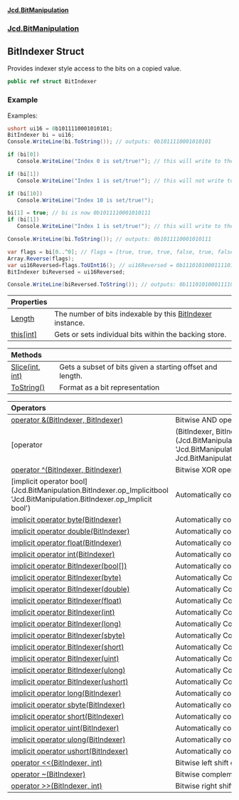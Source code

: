 #### [Jcd.BitManipulation](index 'index')
### [Jcd.BitManipulation](Jcd.BitManipulation 'Jcd.BitManipulation')

## BitIndexer Struct

Provides indexer style access to the bits on a copied value.

```csharp
public ref struct BitIndexer
```

### Example

Examples:

```csharp
ushort ui16 = 0b1011110001010101;
BitIndexer bi = ui16;
Console.WriteLine(bi.ToString()); // outputs: 0b1011110001010101

if (bi[0])
   Console.WriteLine("Index 0 is set/true!"); // this will write to the output.

if (bi[1])
   Console.WriteLine("Index 1 is set/true!"); // this will not write to the output.

if (bi[10])
   Console.WriteLine("Index 10 is set/true!");

bi[1] = true; // bi is now 0b1011110001010111
if (bi[1])
   Console.WriteLine("Index 1 is set/true!"); // this will write to the output.

Console.WriteLine(bi.ToString()); // outputs: 0b1011110001010111

var flags = bi[0..^0]; // flags = [true, true, true, false, true, false, true, false, false, false, true, true, true, true, false, true];
Array.Reverse(flags);
var ui16Reversed=flags.ToUInt16(); // ui16Reversed = 0b1110101000111101;
BitIndexer biReversed = ui16Reversed;

Console.WriteLine(biReversed.ToString()); // outputs: 0b1110101000111101
```

| Properties | |
| :--- | :--- |
| [Length](Jcd.BitManipulation.BitIndexer.Length 'Jcd.BitManipulation.BitIndexer.Length') | The number of bits indexable by this [BitIndexer](Jcd.BitManipulation.BitIndexer 'Jcd.BitManipulation.BitIndexer') instance. |
| [this[int]](Jcd.BitManipulation.BitIndexer.this[int] 'Jcd.BitManipulation.BitIndexer.this[int]') | Gets or sets individual bits within the backing store. |

| Methods | |
| :--- | :--- |
| [Slice(int, int)](Jcd.BitManipulation.BitIndexer.Slice(int,int) 'Jcd.BitManipulation.BitIndexer.Slice(int, int)') | Gets a subset of bits given a starting offset and length. |
| [ToString()](Jcd.BitManipulation.BitIndexer.ToString() 'Jcd.BitManipulation.BitIndexer.ToString()') | Format as a bit representation |

| Operators | |
| :--- | :--- |
| [operator &(BitIndexer, BitIndexer)](Jcd.BitManipulation.BitIndexer.op_BitwiseAnd(Jcd.BitManipulation.BitIndexer,Jcd.BitManipulation.BitIndexer) 'Jcd.BitManipulation.BitIndexer.op_BitwiseAnd(Jcd.BitManipulation.BitIndexer, Jcd.BitManipulation.BitIndexer)') | Bitwise AND operator |
| [operator |(BitIndexer, BitIndexer)](Jcd.BitManipulation.BitIndexer.op_BitwiseOr(Jcd.BitManipulation.BitIndexer,Jcd.BitManipulation.BitIndexer) 'Jcd.BitManipulation.BitIndexer.op_BitwiseOr(Jcd.BitManipulation.BitIndexer, Jcd.BitManipulation.BitIndexer)') | Bitwise OR operator |
| [operator ^(BitIndexer, BitIndexer)](Jcd.BitManipulation.BitIndexer.op_ExclusiveOr(Jcd.BitManipulation.BitIndexer,Jcd.BitManipulation.BitIndexer) 'Jcd.BitManipulation.BitIndexer.op_ExclusiveOr(Jcd.BitManipulation.BitIndexer, Jcd.BitManipulation.BitIndexer)') | Bitwise XOR operator. |
| [implicit operator bool[](BitIndexer)](Jcd.BitManipulation.BitIndexer.op_Implicitbool[](Jcd.BitManipulation.BitIndexer) 'Jcd.BitManipulation.BitIndexer.op_Implicit bool[](Jcd.BitManipulation.BitIndexer)') | Automatically convert from a [BitIndexer](Jcd.BitManipulation.BitIndexer 'Jcd.BitManipulation.BitIndexer') to a array of [System.Boolean](https://docs.microsoft.com/en-us/dotnet/api/System.Boolean 'System.Boolean') |
| [implicit operator byte(BitIndexer)](Jcd.BitManipulation.BitIndexer.op_Implicitbyte(Jcd.BitManipulation.BitIndexer) 'Jcd.BitManipulation.BitIndexer.op_Implicit byte(Jcd.BitManipulation.BitIndexer)') | Automatically convert from a [BitIndexer](Jcd.BitManipulation.BitIndexer 'Jcd.BitManipulation.BitIndexer') to a [System.Byte](https://docs.microsoft.com/en-us/dotnet/api/System.Byte 'System.Byte') |
| [implicit operator double(BitIndexer)](Jcd.BitManipulation.BitIndexer.op_Implicitdouble(Jcd.BitManipulation.BitIndexer) 'Jcd.BitManipulation.BitIndexer.op_Implicit double(Jcd.BitManipulation.BitIndexer)') | Automatically convert from a [BitIndexer](Jcd.BitManipulation.BitIndexer 'Jcd.BitManipulation.BitIndexer') to a [System.UInt64](https://docs.microsoft.com/en-us/dotnet/api/System.UInt64 'System.UInt64') |
| [implicit operator float(BitIndexer)](Jcd.BitManipulation.BitIndexer.op_Implicitfloat(Jcd.BitManipulation.BitIndexer) 'Jcd.BitManipulation.BitIndexer.op_Implicit float(Jcd.BitManipulation.BitIndexer)') | Automatically convert from a BitIndexer to a [System.UInt64](https://docs.microsoft.com/en-us/dotnet/api/System.UInt64 'System.UInt64') |
| [implicit operator int(BitIndexer)](Jcd.BitManipulation.BitIndexer.op_Implicitint(Jcd.BitManipulation.BitIndexer) 'Jcd.BitManipulation.BitIndexer.op_Implicit int(Jcd.BitManipulation.BitIndexer)') | Automatically convert from a BitIndexer to a [System.Int32](https://docs.microsoft.com/en-us/dotnet/api/System.Int32 'System.Int32') |
| [implicit operator BitIndexer(bool[])](Jcd.BitManipulation.BitIndexer.op_ImplicitJcd.BitManipulation.BitIndexer(bool[]) 'Jcd.BitManipulation.BitIndexer.op_Implicit Jcd.BitManipulation.BitIndexer(bool[])') | Automatically convert from a [BitIndexer](Jcd.BitManipulation.BitIndexer 'Jcd.BitManipulation.BitIndexer') to a array of [System.Boolean](https://docs.microsoft.com/en-us/dotnet/api/System.Boolean 'System.Boolean') |
| [implicit operator BitIndexer(byte)](Jcd.BitManipulation.BitIndexer.op_ImplicitJcd.BitManipulation.BitIndexer(byte) 'Jcd.BitManipulation.BitIndexer.op_Implicit Jcd.BitManipulation.BitIndexer(byte)') | Automatically Convert from a [System.Byte](https://docs.microsoft.com/en-us/dotnet/api/System.Byte 'System.Byte') to a [BitIndexer](Jcd.BitManipulation.BitIndexer 'Jcd.BitManipulation.BitIndexer') |
| [implicit operator BitIndexer(double)](Jcd.BitManipulation.BitIndexer.op_ImplicitJcd.BitManipulation.BitIndexer(double) 'Jcd.BitManipulation.BitIndexer.op_Implicit Jcd.BitManipulation.BitIndexer(double)') | Automatically Convert from a [System.UInt64](https://docs.microsoft.com/en-us/dotnet/api/System.UInt64 'System.UInt64') to a [BitIndexer](Jcd.BitManipulation.BitIndexer 'Jcd.BitManipulation.BitIndexer') |
| [implicit operator BitIndexer(float)](Jcd.BitManipulation.BitIndexer.op_ImplicitJcd.BitManipulation.BitIndexer(float) 'Jcd.BitManipulation.BitIndexer.op_Implicit Jcd.BitManipulation.BitIndexer(float)') | Automatically Convert from a [System.UInt64](https://docs.microsoft.com/en-us/dotnet/api/System.UInt64 'System.UInt64') to a [BitIndexer](Jcd.BitManipulation.BitIndexer 'Jcd.BitManipulation.BitIndexer') |
| [implicit operator BitIndexer(int)](Jcd.BitManipulation.BitIndexer.op_ImplicitJcd.BitManipulation.BitIndexer(int) 'Jcd.BitManipulation.BitIndexer.op_Implicit Jcd.BitManipulation.BitIndexer(int)') | Automatically Convert from a [System.Int32](https://docs.microsoft.com/en-us/dotnet/api/System.Int32 'System.Int32') to a [BitIndexer](Jcd.BitManipulation.BitIndexer 'Jcd.BitManipulation.BitIndexer') |
| [implicit operator BitIndexer(long)](Jcd.BitManipulation.BitIndexer.op_ImplicitJcd.BitManipulation.BitIndexer(long) 'Jcd.BitManipulation.BitIndexer.op_Implicit Jcd.BitManipulation.BitIndexer(long)') | Automatically Convert from a [System.Int64](https://docs.microsoft.com/en-us/dotnet/api/System.Int64 'System.Int64') to a [BitIndexer](Jcd.BitManipulation.BitIndexer 'Jcd.BitManipulation.BitIndexer') |
| [implicit operator BitIndexer(sbyte)](Jcd.BitManipulation.BitIndexer.op_ImplicitJcd.BitManipulation.BitIndexer(sbyte) 'Jcd.BitManipulation.BitIndexer.op_Implicit Jcd.BitManipulation.BitIndexer(sbyte)') | Automatically Convert from a [System.SByte](https://docs.microsoft.com/en-us/dotnet/api/System.SByte 'System.SByte') to a [BitIndexer](Jcd.BitManipulation.BitIndexer 'Jcd.BitManipulation.BitIndexer') |
| [implicit operator BitIndexer(short)](Jcd.BitManipulation.BitIndexer.op_ImplicitJcd.BitManipulation.BitIndexer(short) 'Jcd.BitManipulation.BitIndexer.op_Implicit Jcd.BitManipulation.BitIndexer(short)') | Automatically Convert from a [System.Int16](https://docs.microsoft.com/en-us/dotnet/api/System.Int16 'System.Int16') to a [BitIndexer](Jcd.BitManipulation.BitIndexer 'Jcd.BitManipulation.BitIndexer') |
| [implicit operator BitIndexer(uint)](Jcd.BitManipulation.BitIndexer.op_ImplicitJcd.BitManipulation.BitIndexer(uint) 'Jcd.BitManipulation.BitIndexer.op_Implicit Jcd.BitManipulation.BitIndexer(uint)') | Automatically Convert from a [System.UInt32](https://docs.microsoft.com/en-us/dotnet/api/System.UInt32 'System.UInt32') to a [BitIndexer](Jcd.BitManipulation.BitIndexer 'Jcd.BitManipulation.BitIndexer') |
| [implicit operator BitIndexer(ulong)](Jcd.BitManipulation.BitIndexer.op_ImplicitJcd.BitManipulation.BitIndexer(ulong) 'Jcd.BitManipulation.BitIndexer.op_Implicit Jcd.BitManipulation.BitIndexer(ulong)') | Automatically Convert from a [System.UInt64](https://docs.microsoft.com/en-us/dotnet/api/System.UInt64 'System.UInt64') to a [BitIndexer](Jcd.BitManipulation.BitIndexer 'Jcd.BitManipulation.BitIndexer') |
| [implicit operator BitIndexer(ushort)](Jcd.BitManipulation.BitIndexer.op_ImplicitJcd.BitManipulation.BitIndexer(ushort) 'Jcd.BitManipulation.BitIndexer.op_Implicit Jcd.BitManipulation.BitIndexer(ushort)') | Automatically Convert from a [System.UInt16](https://docs.microsoft.com/en-us/dotnet/api/System.UInt16 'System.UInt16') to a [BitIndexer](Jcd.BitManipulation.BitIndexer 'Jcd.BitManipulation.BitIndexer') |
| [implicit operator long(BitIndexer)](Jcd.BitManipulation.BitIndexer.op_Implicitlong(Jcd.BitManipulation.BitIndexer) 'Jcd.BitManipulation.BitIndexer.op_Implicit long(Jcd.BitManipulation.BitIndexer)') | Automatically convert from a BitIndexer to a [System.Int64](https://docs.microsoft.com/en-us/dotnet/api/System.Int64 'System.Int64') |
| [implicit operator sbyte(BitIndexer)](Jcd.BitManipulation.BitIndexer.op_Implicitsbyte(Jcd.BitManipulation.BitIndexer) 'Jcd.BitManipulation.BitIndexer.op_Implicit sbyte(Jcd.BitManipulation.BitIndexer)') | Automatically convert from a [BitIndexer](Jcd.BitManipulation.BitIndexer 'Jcd.BitManipulation.BitIndexer') to a [System.SByte](https://docs.microsoft.com/en-us/dotnet/api/System.SByte 'System.SByte') |
| [implicit operator short(BitIndexer)](Jcd.BitManipulation.BitIndexer.op_Implicitshort(Jcd.BitManipulation.BitIndexer) 'Jcd.BitManipulation.BitIndexer.op_Implicit short(Jcd.BitManipulation.BitIndexer)') | Automatically convert from a [BitIndexer](Jcd.BitManipulation.BitIndexer 'Jcd.BitManipulation.BitIndexer') to a [System.Int16](https://docs.microsoft.com/en-us/dotnet/api/System.Int16 'System.Int16') |
| [implicit operator uint(BitIndexer)](Jcd.BitManipulation.BitIndexer.op_Implicituint(Jcd.BitManipulation.BitIndexer) 'Jcd.BitManipulation.BitIndexer.op_Implicit uint(Jcd.BitManipulation.BitIndexer)') | Automatically convert from a BitIndexer to a [System.UInt32](https://docs.microsoft.com/en-us/dotnet/api/System.UInt32 'System.UInt32') |
| [implicit operator ulong(BitIndexer)](Jcd.BitManipulation.BitIndexer.op_Implicitulong(Jcd.BitManipulation.BitIndexer) 'Jcd.BitManipulation.BitIndexer.op_Implicit ulong(Jcd.BitManipulation.BitIndexer)') | Automatically convert from a BitIndexer to a [System.UInt64](https://docs.microsoft.com/en-us/dotnet/api/System.UInt64 'System.UInt64') |
| [implicit operator ushort(BitIndexer)](Jcd.BitManipulation.BitIndexer.op_Implicitushort(Jcd.BitManipulation.BitIndexer) 'Jcd.BitManipulation.BitIndexer.op_Implicit ushort(Jcd.BitManipulation.BitIndexer)') | Automatically convert from a BitIndexer to a [System.UInt16](https://docs.microsoft.com/en-us/dotnet/api/System.UInt16 'System.UInt16') |
| [operator &lt;&lt;(BitIndexer, int)](Jcd.BitManipulation.BitIndexer.op_LeftShift(Jcd.BitManipulation.BitIndexer,int) 'Jcd.BitManipulation.BitIndexer.op_LeftShift(Jcd.BitManipulation.BitIndexer, int)') | Bitwise left shift operator |
| [operator ~(BitIndexer)](Jcd.BitManipulation.BitIndexer.op_OnesComplement(Jcd.BitManipulation.BitIndexer) 'Jcd.BitManipulation.BitIndexer.op_OnesComplement(Jcd.BitManipulation.BitIndexer)') | Bitwise complement |
| [operator &gt;&gt;(BitIndexer, int)](Jcd.BitManipulation.BitIndexer.op_RightShift(Jcd.BitManipulation.BitIndexer,int) 'Jcd.BitManipulation.BitIndexer.op_RightShift(Jcd.BitManipulation.BitIndexer, int)') | Bitwise right shift operator |
